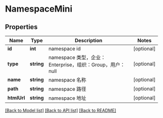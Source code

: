 # NamespaceMini

## Properties
Name | Type | Description | Notes
------------ | ------------- | ------------- | -------------
**id** | **int** | namespace id | [optional] 
**type** | **string** | namespace 类型，企业：Enterprise，组织：Group，用户：null | [optional] 
**name** | **string** | namespace 名称 | [optional] 
**path** | **string** | namespace 路径 | [optional] 
**htmlUrl** | **string** | namespace 地址 | [optional] 

[[Back to Model list]](../../README.md#documentation-for-models) [[Back to API list]](../../README.md#documentation-for-api-endpoints) [[Back to README]](../../README.md)


